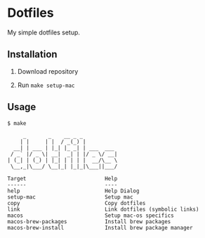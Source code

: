 # Dotfiles

My simple dotfiles setup.

## Installation

1. Download repository

2. Run `make setup-mac`


## Usage

```angularjs
$ make

     _       _    __ _ _
    | |     | |  / _(_) |
  __| | ___ | |_| |_ _| | ___  ___
 / _` |/ _ \| __|  _| | |/ _ \/ __|
| (_| | (_) | |_| | | | |  __/\__ \
 \__,_|\___/ \__|_| |_|_|\___||___/

Target                         Help
------                         ----
help                           Help Dialog
setup-mac                      Setup mac
copy                           Copy dotfiles
link                           Link dotfiles (symbolic links)
macos                          Setup mac-os specifics
macos-brew-packages            Install brew packages
macos-brew-install             Install brew package manager
```